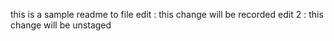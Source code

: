 this is a sample readme to file
edit : this change will be recorded
edit 2 : this change will be unstaged  
